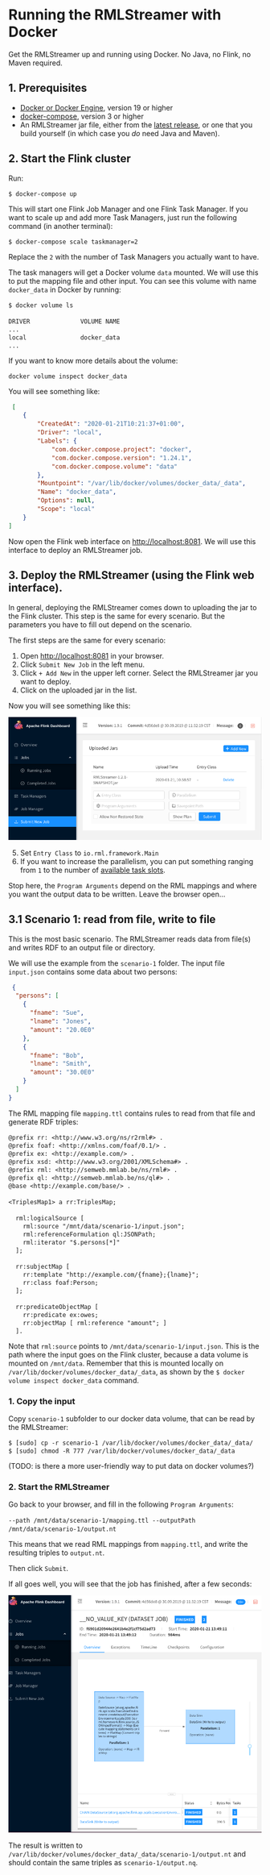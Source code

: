 # Running the RMLStreamer with Docker

Get the RMLStreamer up and running using Docker. No Java, no Flink, no Maven required.

## 1. Prerequisites
- [Docker or Docker Engine](https://www.docker.com/), version 19 or higher
- [docker-compose](https://docs.docker.com/compose/), version 3 or higher
- An RMLStreamer jar file, either from the [latest release](https://github.com/RMLio/RMLStreamer/releases/latest),
or one that you build yourself (in which case you *do* need Java and Maven).

## 2. Start the Flink cluster

Run:

```
$ docker-compose up
```

This will start one Flink Job Manager and one Flink Task Manager. If you want to scale up and add more Task Managers,
just run the following command (in another terminal):

```
$ docker-compose scale taskmanager=2
```

Replace the `2` with the number of Task Managers you actually want to have.

The task managers will get a Docker volume `data` mounted. We will use this to put the mapping file and other input.
You can see this volume with name `docker_data` in Docker by running:

```
$ docker volume ls

DRIVER              VOLUME NAME
...
local               docker_data
...
``` 

If you want to know more details about the volume:

``` 
docker volume inspect docker_data
```
You will see something like:
```json
 [
    {
        "CreatedAt": "2020-01-21T10:21:37+01:00",
        "Driver": "local",
        "Labels": {
            "com.docker.compose.project": "docker",
            "com.docker.compose.version": "1.24.1",
            "com.docker.compose.volume": "data"
        },
        "Mountpoint": "/var/lib/docker/volumes/docker_data/_data",
        "Name": "docker_data",
        "Options": null,
        "Scope": "local"
    }
]
```

Now open the Flink web interface on <http://localhost:8081>. We will use this interface to deploy an RMLStreamer job.

## 3. Deploy the RMLStreamer (using the Flink web interface).

In general, deploying the RMLStreamer comes down to uploading the jar to the Flink cluster. This step is the same for
every scenario. But the parameters you have to fill out depend on the scenario.

The first steps are the same for every scenario:

1. Open <http://localhost:8081> in your browser.
2. Click `Submit New Job` in the left menu.
3. Click `+ Add New` in the upper left corner. Select the RMLStreamer jar you want to deploy.
4. Click on the uploaded jar in the list.

Now you will see something like this:

![First deployment step](images/deploy_1.png)

5. Set `Entry Class` to `io.rml.framework.Main`
6. If you want to increase the parallelism, you can put something ranging from `1` to the number of
[available task slots](http://localhost:8081/#/overview).

Stop here, the `Program Arguments` depend on the RML mappings and where you want the output data to be written.
Leave the browser open...


## 3.1 Scenario 1: read from file, write to file

This is the most basic scenario. The RMLStreamer reads data from file(s) and writes RDF to an output file or directory.

We will use the example from the `scenario-1` folder.
The input file `input.json` contains some data about two persons:

```json 
 {
  "persons": [
    {
      "fname": "Sue",
      "lname": "Jones",
      "amount": "20.0E0"
    },
    {
      "fname": "Bob",
      "lname": "Smith",
      "amount": "30.0E0"
    }
  ]
}
```

The RML mapping file `mapping.ttl` contains rules to read from that file and generate RDF triples:

```ttl
@prefix rr: <http://www.w3.org/ns/r2rml#> .
@prefix foaf: <http://xmlns.com/foaf/0.1/> .
@prefix ex: <http://example.com/> .
@prefix xsd: <http://www.w3.org/2001/XMLSchema#> .
@prefix rml: <http://semweb.mmlab.be/ns/rml#> .
@prefix ql: <http://semweb.mmlab.be/ns/ql#> .
@base <http://example.com/base/> .

<TriplesMap1> a rr:TriplesMap;
    
  rml:logicalSource [ 
    rml:source "/mnt/data/scenario-1/input.json";
    rml:referenceFormulation ql:JSONPath;
    rml:iterator "$.persons[*]"
  ];

  rr:subjectMap [ 
    rr:template "http://example.com/{fname};{lname}";
    rr:class foaf:Person;
  ];

  rr:predicateObjectMap [ 
    rr:predicate ex:owes; 
    rr:objectMap [ rml:reference "amount"; ]
  ].
```

Note that `rml:source` points to `/mnt/data/scenario-1/input.json`. This is the path where the input goes on
the Flink cluster, because a data volume is mounted on `/mnt/data`. Remember that this is mounted locally
on `/var/lib/docker/volumes/docker_data/_data`, as shown by the `$ docker volume inspect docker_data` command.

### 1. Copy the input
 
Copy `scenario-1` subfolder to our docker data volume, that can be read by the RMLStreamer:

```
$ [sudo] cp -r scenario-1 /var/lib/docker/volumes/docker_data/_data/
$ [sudo] chmod -R 777 /var/lib/docker/volumes/docker_data/_data
```

(TODO: is there a more user-friendly way to put data on docker volumes?)

### 2. Start the RMLStreamer

Go back to your browser, and fill in the following `Program Arguments`:

`--path /mnt/data/scenario-1/mapping.ttl --outputPath /mnt/data/scenario-1/output.nt`

This means that we read RML mappings from `mapping.ttl`, and write the resulting
triples to `output.nt`.

Then click `Submit`.

If all goes well, you will see that the job has finished, after a few seconds:

![Job done](images/scenario-1-job-done.png)

The result is written to `/var/lib/docker/volumes/docker_data/_data/scenario-1/output.nt` 
and should contain the same triples as `scenario-1/output.nq`.